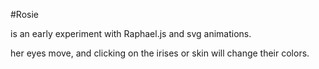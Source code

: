 #Rosie

is an early experiment with Raphael.js and svg animations.

her eyes move, and clicking on the irises or skin will change their colors.
